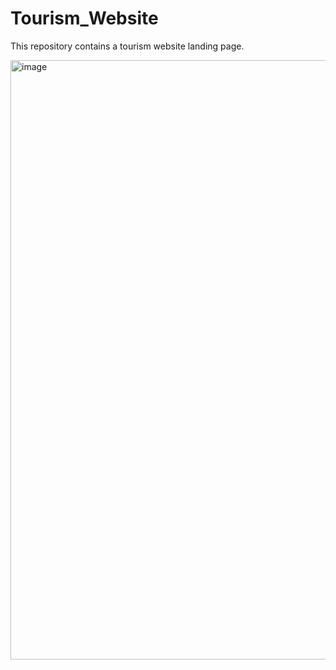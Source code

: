 # Tourism_Website
This repository contains a tourism website landing page.


<img width="959" alt="image" src="https://github.com/gauri02saxena/Tourism_Website/assets/101066452/5537c7e2-1276-4453-b606-1c3cb6dddb72">
